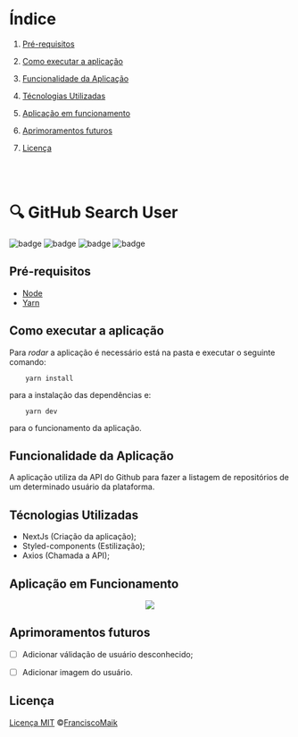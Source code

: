 # Índice
 1. [Pré-requisitos](#pré-requisitos)

 2. [Como executar a aplicação](#como-executar-a-aplicação)

 3. [Funcionalidade da Aplicação](#funcionalidade-da-aplicação)

 4. [Técnologias Utilizadas](#técnologias-utilizadas)

 5. [Aplicação em funcionamento](#aplicação-em-funcionamento)

 6. [Aprimoramentos futuros](#aprimoramentos-futuros)

 7. [Licença](#licença)

<br><br>

# 🔍 GitHub Search User
![badge](https://img.shields.io/badge/Projeto-Github%20Search%20User-%23ffa200)
![badge](https://img.shields.io/badge/Node-v14.15.1-green)
![badge](https://img.shields.io/badge/npx-v6.14.8-green)
![badge](https://img.shields.io/badge/Yarn-v1.22.5-blue)

## Pré-requisitos
- [Node](https://nodejs.org/en/)
- [Yarn](https://yarnpkg.com/)

## Como executar a aplicação
Para _rodar_ a aplicação é necessário está na pasta e executar o seguinte comando:

```shell
    yarn install
```

para a instalação das dependências e:

```shell
    yarn dev
```

para o funcionamento da aplicação.

## Funcionalidade da Aplicação
A aplicação utiliza da API do Github para fazer a listagem  de repositórios de um determinado usuário da plataforma.

## Técnologias Utilizadas
 - NextJs (Criação da aplicação);
 - Styled-components (Estilização);
 - Axios (Chamada a API);

## Aplicação em Funcionamento
<p align="center">
    <img src = "https://user-images.githubusercontent.com/20601076/133946267-896ccb2f-1938-430f-ad4f-2bfb13f492f3.png">
</p>

## Aprimoramentos futuros
 - [ ] Adicionar válidação de usuário desconhecido;
 
 - [ ] Adicionar imagem do usuário.

## Licença
[Licença MIT](https://github.com/FranciscoMaik/postits_clients/blob/main/LICENSE)  ©[FranciscoMaik](https://www.linkedin.com/in/francisco-maik-fonseca-nunes-468511184/)
